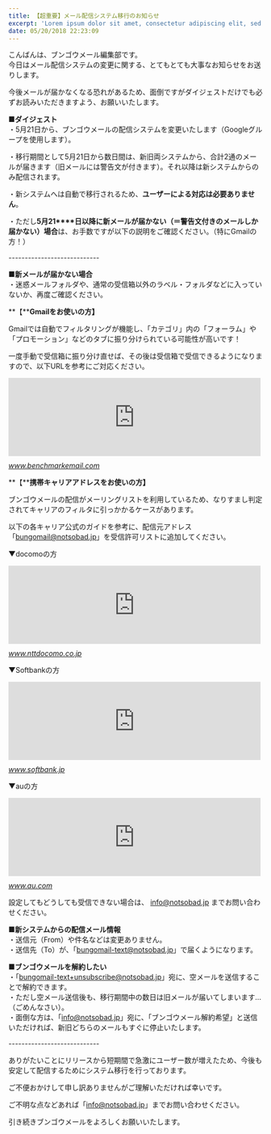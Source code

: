 ```yaml
---
title: 【超重要】メール配信システム移行のお知らせ
excerpt: 'Lorem ipsum dolor sit amet, consectetur adipiscing elit, sed do eiusmod tempor incididunt ut labore et dolore magna aliqua. Praesent elementum facilisis leo vel fringilla est ullamcorper eget. At imperdiet dui accumsan sit amet nulla facilisi morbi tempus.'
date: 05/20/2018 22:23:09
---
```


こんばんは、ブンゴウメール編集部です。  
今日はメール配信システムの変更に関する、とてもとても大事なお知らせをお送りします。  
  
今後メールが届かなくなる恐れがあるため、面倒ですがダイジェストだけでも必ずお読みいただきますよう、お願いいたします。  
  
  
**■ダイジェスト**  
・5月21日から、ブンゴウメールの配信システムを変更いたします（Googleグループを使用します）。  
  
・移行期間として5月21日から数日間は、新旧両システムから、合計2通のメールが届きます（旧メールには警告文が付きます）。それ以降は新システムからのみ配信されます。  
  
・新システムへは自動で移行されるため、**ユーザーによる対応は必要ありません**。  
  
・ただし**5月21****日以降に新メールが届かない（＝警告文付きのメールしか届かない）場合**は、お手数ですが以下の説明をご確認ください。（特にGmailの方！）  
  
\----------------------------  
  
**■新メールが届かない場合**  
・迷惑メールフォルダや、通常の受信箱以外のラベル・フォルダなどに入っていないか、再度ご確認ください。  
  
**【****Gmailをお使いの方】**

Gmailでは自動でフィルタリングが機能し、「カテゴリ」内の「フォーラム」や「プロモーション」などのタブに振り分けられている可能性が高いです！

一度手動で受信箱に振り分け直せば、その後は受信箱で受信できるようになりますので、以下URLを参考にご対応ください。  

<iframe class="embed-card embed-webcard" style="display: block; width: 100%; height: 155px; max-width: 500px; margin: 10px 0px;" title="Gmail上でプロモーションタブに振り分けられてしまう受信メールをメインタブに振り分ける方法" src="https://hatenablog-parts.com/embed?url=https%3A%2F%2Fwww.benchmarkemail.com%2Fjp%2Fblogs%2Fdetail%2Fhow-to-move-your-emails-from-gmails-promotions-tab-to-primary" frameborder="0" scrolling="no"></iframe><cite class="hatena-citation"><a href="https://www.benchmarkemail.com/jp/blogs/detail/how-to-move-your-emails-from-gmails-promotions-tab-to-primary">www.benchmarkemail.com</a></cite>

**【****携帯キャリアアドレスをお使いの方】**

ブンゴウメールの配信がメーリングリストを利用しているため、なりすまし判定されてキャリアのフィルタに引っかかるケースがあります。

以下の各キャリア公式のガイドを参考に、配信元アドレス「[bungomail@notsobad.jp](mailto:bungomail@notsobad.jp)」を受信許可リストに追加してください。

▼docomoの方

<iframe class="embed-card embed-webcard" style="display: block; width: 100%; height: 155px; max-width: 500px; margin: 10px 0px;" title="指定受信／拒否設定 | お知らせ | NTTドコモ" src="https://hatenablog-parts.com/embed?url=https%3A%2F%2Fwww.nttdocomo.co.jp%2Finfo%2Fspam_mail%2Fdomain%2F" frameborder="0" scrolling="no"></iframe><cite class="hatena-citation"><a href="https://www.nttdocomo.co.jp/info/spam_mail/domain/">www.nttdocomo.co.jp</a></cite>

▼Softbankの方

<iframe class="embed-card embed-webcard" style="display: block; width: 100%; height: 155px; max-width: 500px; margin: 10px 0px;" title="迷惑メール設定をする（送信元を偽装したメールと判定された場合の受信許可設定） | iPhone | お客さまサポート | モバイル | ソフトバンク" src="https://hatenablog-parts.com/embed?url=https%3A%2F%2Fwww.softbank.jp%2Fmobile%2Fsupport%2Fiphone%2Fantispam%2Femail_i%2Fantispoof_rescue%2F" frameborder="0" scrolling="no"></iframe><cite class="hatena-citation"><a href="https://www.softbank.jp/mobile/support/iphone/antispam/email_i/antispoof_rescue/">www.softbank.jp</a></cite>

▼auの方 

<iframe class="embed-card embed-webcard" style="display: block; width: 100%; height: 155px; max-width: 500px; margin: 10px 0px;" title="受信リスト設定 | 迷惑メールフィルター機能 | au" src="https://hatenablog-parts.com/embed?url=https%3A%2F%2Fwww.au.com%2Fsupport%2Fservice%2Fmobile%2Ftrouble%2Fmail%2Femail%2Ffilter%2Fdetail%2Fdomain%2F" frameborder="0" scrolling="no"></iframe><cite class="hatena-citation"><a href="https://www.au.com/support/service/mobile/trouble/mail/email/filter/detail/domain/">www.au.com</a></cite>

設定してもどうしても受信できない場合は、 [info@notsobad.jp](mailto:info@notsobad.jp) までお問い合わせください。  

  
  
**■新システムからの配信メール情報**  
・送信元（From）や件名などは変更ありません。  
・送信先（To）が、「[bungomail-text@notsobad.jp](mailto:bungomail-text@notsobad.jp)」で届くようになります。  
  
  
**■ブンゴウメールを解約したい**  
・「[bungomail-text+unsubscribe@notsobad.jp](mailto:bungomail-text%2Bunsubscribe@notsobad.jp)」宛に、空メールを送信することで解約できます。  
・ただし空メール送信後も、移行期間中の数日は旧メールが届いてしまいます…（ごめんなさい）。  
・面倒な方は、「[info@notsobad.jp](mailto:info@notsobad.jp)」宛に、「ブンゴウメール解約希望」と送信いただければ、新旧どちらのメールもすぐに停止いたします。  

\----------------------------

ありがたいことにリリースから短期間で急激にユーザー数が増えたため、今後も安定して配信するためにシステム移行を行っております。

ご不便おかけして申し訳ありませんがご理解いただければ幸いです。

ご不明な点などあれば「[info@notsobad.jp](mailto:info@notsobad.jp)」までお問い合わせください。

引き続きブンゴウメールをよろしくお願いいたします。